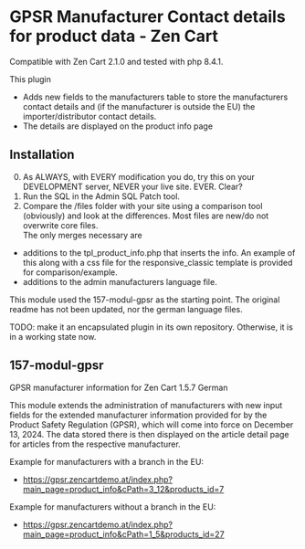# GPSR Manufacturer Contact details for product data - Zen Cart

Compatible with Zen Cart 2.1.0 and tested with php 8.4.1.

This plugin 
- Adds new fields to the manufacturers table to store the manufacturers contact details and (if the manufacturer is outside the EU) the importer/distributor contact details.
- The details are displayed on the product info page

## Installation
0) As ALWAYS, with EVERY modification you do, try this on your DEVELOPMENT server, NEVER your live site. EVER. Clear?
1) Run the SQL in the Admin SQL Patch tool.
2) Compare the /files folder with your site using a comparison tool (obviously) and look at the differences.
Most files are new/do not overwrite core files.  
The only merges necessary are
- additions to the tpl_product_info.php that inserts the info. An example of this along with a css file for the responsive_classic template is provided for comparison/example.
- additions to the admin manufacturers language file.

This module used the 157-modul-gpsr as the starting point. The original readme has not been updated, nor the german language files.

TODO: make it an encapsulated plugin in its own repository. Otherwise, it is in a working state now.

## 157-modul-gpsr

GPSR manufacturer information for Zen Cart 1.5.7 German

This module extends the administration of manufacturers with new input fields for the extended manufacturer information provided for by the Product Safety Regulation (GPSR), which will come into force on December 13, 2024.
The data stored there is then displayed on the article detail page for articles from the respective manufacturer.

Example for manufacturers with a branch in the EU:
* https://gpsr.zencartdemo.at/index.php?main_page=product_info&cPath=3_12&products_id=7

Example for manufacturers without a branch in the EU:
* https://gpsr.zencartdemo.at/index.php?main_page=product_info&cPath=1_5&products_id=27
